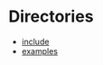 # Directories

* [include](dir_d44c64559bbebec7f509842c48db8b23.md#dir_d44c64559bbebec7f509842c48db8b23)
* [examples](dir_d28a4824dc47e487b107a5db32ef43c4.md#dir_d28a4824dc47e487b107a5db32ef43c4)
